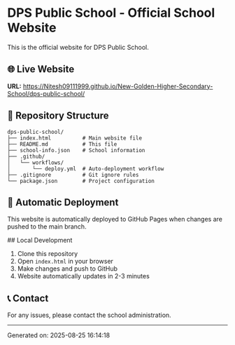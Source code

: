 # DPS Public School - Official School Website

This is the official website for DPS Public School.

## 🌐 Live Website
**URL:** https://Nitesh09111999.github.io/New-Golden-Higher-Secondary-School/dps-public-school/

## 📁 Repository Structure
```
dps-public-school/
├── index.html          # Main website file
├── README.md           # This file
├── school-info.json    # School information
├── .github/
│   └── workflows/
│       └── deploy.yml  # Auto-deployment workflow
├── .gitignore          # Git ignore rules
└── package.json        # Project configuration
```

## 🚀 Automatic Deployment
This website is automatically deployed to GitHub Pages when changes are pushed to the main branch.

##️ Local Development
1. Clone this repository
2. Open `index.html` in your browser
3. Make changes and push to GitHub
4. Website automatically updates in 2-3 minutes

## 📞 Contact
For any issues, please contact the school administration.

---
Generated on: 2025-08-25 16:14:18
